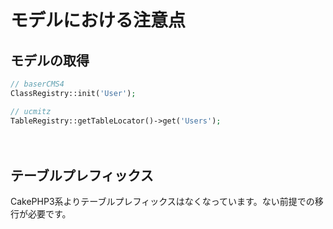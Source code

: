 # モデルにおける注意点

## モデルの取得

```php
// baserCMS4
ClassRegistry::init('User');

// ucmitz
TableRegistry::getTableLocator()->get('Users');
```

　
## テーブルプレフィックス

CakePHP3系よりテーブルプレフィックスはなくなっています。ない前提での移行が必要です。
